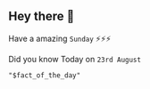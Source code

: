 ## Hey there 👋 
Have a amazing `Sunday` ⚡⚡⚡

Did you know Today on `23rd August` 
```
"$fact_of_the_day"
```